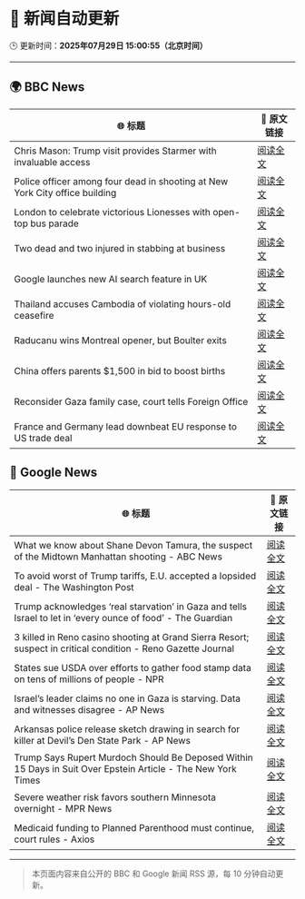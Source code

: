 # 🧠 新闻自动更新

🕒 更新时间：**2025年07月29日 15:00:55（北京时间）**

---

## 🌍 BBC News

| 🌐 标题 | 🔗 原文链接 |
|--------|-------------|
| Chris Mason: Trump visit provides Starmer with invaluable access | [阅读全文](https://www.bbc.com/news/articles/cdrkj4nvy22o?at_medium=RSS&at_campaign=rss) |
| Police officer among four dead in shooting at New York City office building | [阅读全文](https://www.bbc.com/news/articles/cn023751713o?at_medium=RSS&at_campaign=rss) |
| London to celebrate victorious Lionesses with open-top bus parade | [阅读全文](https://www.bbc.com/news/articles/cpdjq3jd5npo?at_medium=RSS&at_campaign=rss) |
| Two dead and two injured in stabbing at business | [阅读全文](https://www.bbc.com/news/articles/c39dlwdev08o?at_medium=RSS&at_campaign=rss) |
| Google launches new AI search feature in UK | [阅读全文](https://www.bbc.com/news/articles/clyj4zky4zwo?at_medium=RSS&at_campaign=rss) |
| Thailand accuses Cambodia of violating hours-old ceasefire | [阅读全文](https://www.bbc.com/news/articles/cly4l7j3e8zo?at_medium=RSS&at_campaign=rss) |
| Raducanu wins Montreal opener, but Boulter exits | [阅读全文](https://www.bbc.com/sport/tennis/articles/cgm2ge7v7j1o?at_medium=RSS&at_campaign=rss) |
| China offers parents $1,500 in bid to boost births | [阅读全文](https://www.bbc.com/news/articles/c776xgex02jo?at_medium=RSS&at_campaign=rss) |
| Reconsider Gaza family case, court tells Foreign Office | [阅读全文](https://www.bbc.com/news/articles/c4g0qeedgzwo?at_medium=RSS&at_campaign=rss) |
| France and Germany lead downbeat EU response to US trade deal | [阅读全文](https://www.bbc.com/news/articles/c3ez97zv5y5o?at_medium=RSS&at_campaign=rss) |

## 📰 Google News

| 🌐 标题 | 🔗 原文链接 |
|--------|-------------|
| What we know about Shane Devon Tamura, the suspect of the Midtown Manhattan shooting - ABC News | [阅读全文](https://news.google.com/rss/articles/CBMinwFBVV95cUxPWG1iV0lCS0NENDVUNkduME1XcGc2VUlBNGFFSFhrMm5vWnFhQkxNT0FhMkpPLXBRTXQ0X1hVRlkyU05BaG1KdTFfTnI5SE1EU2ZOZUdwbEFDckpOMmlEZHNUNTJQTWdrenYycXhFdm5lQ2VMQ01CR3lPWFotVnBEQkQyOTNVak91NmN4d2dmMzBaaGZ4NHd5MW5IWklTQzQ?oc=5) |
| To avoid worst of Trump tariffs, E.U. accepted a lopsided deal - The Washington Post | [阅读全文](https://news.google.com/rss/articles/CBMiiwFBVV95cUxNV3dzeVBnUkFPMDlJTjZGQjhFRkVRMHA4ZTlaVzFpdlY0b2NvN2lsOTJDeEhrT2ttaWlTbGtMLTFJSzZkLTBZb0NfZXh3N01VLWJTU3ZEOWFTX3VnZ19QSHlBZXZZUDZRZTczTzI0TFRWak01aDFiQVlZSEhBN094UEF6MW5iSmNaRklF?oc=5) |
| Trump acknowledges ‘real starvation’ in Gaza and tells Israel to let in ‘every ounce of food’ - The Guardian | [阅读全文](https://news.google.com/rss/articles/CBMi0wFBVV95cUxPZFp1SVdoYXpsOHFuOUlReDljdUlRbUIwajdYcDF5aGZTdjNSalhQQ0p1MXRoMGJma2hSeTJVYk1JMEFVQkxBZ3RZSHA4XzdmckpoMW4wMFlQT2ZJWVF6QmU2eTd5cXJkVHl2S3NDTWhoZjlOUTY4a0FBdkF1ei13ZTBXQ1lGQTVEVEVJSlJSbzZvdE04ZUZyMDA1YVNvTVYxM2NwTXNRZHh0V1ZaNXZ1X2hYaFc0V3lOVDk0dFFSSTYtUmFSN3oxa2VKeFM3YU92VkpF?oc=5) |
| 3 killed in Reno casino shooting at Grand Sierra Resort; suspect in critical condition - Reno Gazette Journal | [阅读全文](https://news.google.com/rss/articles/CBMiqAFBVV95cUxPLWtNenBhV1RDalRRdnhKSVBUSDlwdl9DRlUyRDN4MWhVWE1fUGVfTDlodDZNZUxwV0IzaFFVbDhwVUp4aHRid0p2SjFHVnFuTmh5M2N3V043V1BlS004Y2dFQngwMVAwVVdtdC1VLWwxVHpiYXhETHozbldHTzZ4clBYVGNSc3c0VXlqbDB4YnNNa2ZnVkI5N25aQWlMdmtCZzN1RXRIZTQ?oc=5) |
| States sue USDA over efforts to gather food stamp data on tens of millions of people - NPR | [阅读全文](https://news.google.com/rss/articles/CBMiekFVX3lxTE1WUHU0X0FjOVdpajRKYkY5VkNzaUJEM3Y2dEMtYWlUMC1sNWlMTE1lVFd2NFpVODFiUVFOME90a1puWU9vaXhQWnMwQkM1SnMyUXhEaDF4b1ZkdkRlUnlVYnFYR1JsTjZhYV9HRzhwSm56ZDRKTEJjczV3?oc=5) |
| Israel’s leader claims no one in Gaza is starving. Data and witnesses disagree - AP News | [阅读全文](https://news.google.com/rss/articles/CBMiswFBVV95cUxPMl9zY0RmTTNCN3VvN1lJRDFtbnlDQVJBTUJqSXd2ZWd4Ym1ZbFA4dDREcUUzcGNaRmtBdmxXd0ZYX3QwZ3kzWEhfR3oycG5TbWVyeHVRdThQYWZEYW5NUGlhb0ZaR29UYmdmcGF5cGxDQi05N0VWWlk1dWF6OEhta19HUVlzOGFvRDdkcHJkQW01aDNuQVg0SHlnZkRPdWxNME9ZYzE1eHpuSUZkU0xXbEZpUQ?oc=5) |
| Arkansas police release sketch drawing in search for killer at Devil’s Den State Park - AP News | [阅读全文](https://news.google.com/rss/articles/CBMioAFBVV95cUxNWmxMMmRrY202SVFTSzczTnpzaUpJbm54TWNfMEdvZ2piM2JjbmUwTVF6NTNrN3FBMGZmcGJKX1R0Y2c0Y29WSlBJZUxFc1pfTGQza1ZJWldGdzBlS2hHUV9zTVVUNGtDb01rM3FpbXVaaWVoQ21QWEo2NGhIVHRPdDVpMEg4bk9SRmpCU1pzVmFuMmdlbnVhLURVeDV0Tll6?oc=5) |
| Trump Says Rupert Murdoch Should Be Deposed Within 15 Days in Suit Over Epstein Article - The New York Times | [阅读全文](https://news.google.com/rss/articles/CBMikwFBVV95cUxNcFRiSF9iajZzWlk0RE1fR2pnNUkyM0Z5R1h6SFA0eVRCcV92SFJkLTE3Q0hpeVc5Vkw3YTJGbVRnTi1DTnVkVkpma3VHSVF0ZVlJX3NfbWZmdUVvRzBBWFFFWUxzMVp5TkxvZDM2OVpyY3FrTXdSYkRxVlpyOW1ETWItTUNDWXlFMkdsVHJjQ0cwOWM?oc=5) |
| Severe weather risk favors southern Minnesota overnight - MPR News | [阅读全文](https://news.google.com/rss/articles/CBMinAFBVV95cUxOMzZzVURRT0ZGVXNGWTY1OURmbThXamluN3Y4bXRRTXRpUFpOYmYydFVaQkR2SUNkZGwtQVh0VFNuQWFXblZyejNicGQteU1VSFZYT01wbHRHa281bl9URXRiTVRwdzVJRm0ya3JTcGVtRWozeDZMemZLWHExalN0S3RjRFlQdmgwX3NRRmRlZ0FTeTdaSGVFaktfTlg?oc=5) |
| Medicaid funding to Planned Parenthood must continue, court rules - Axios | [阅读全文](https://news.google.com/rss/articles/CBMimAFBVV95cUxQZWVCZlQyTjhYWnJiMDNRMnZhVUlQNnZ2MVNqSEFQYUdCNjhlc19BRVVRZlM2bV9vYUUwR090OG1Od29yb1ZITTFRUGVrNHNDTU52RmY2R2lyamJ4SnpLMFFEcmtvR28telEtSF9ZRHNWTXpuMUNwTzlFWFg4X2VSMWFJSmFhbG5FZndoaXhYQW51dEozRk9zQg?oc=5) |

---
> 本页面内容来自公开的 BBC 和 Google 新闻 RSS 源，每 10 分钟自动更新。